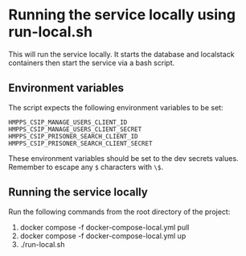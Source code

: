 # Running the service locally using run-local.sh
This will run the service locally. It starts the database and localstack containers then start the service via a bash script.

## Environment variables

The script expects the following environment variables to be set:

```
HMPPS_CSIP_MANAGE_USERS_CLIENT_ID
HMPPS_CSIP_MANAGE_USERS_CLIENT_SECRET
HMPPS_CSIP_PRISONER_SEARCH_CLIENT_ID
HMPPS_CSIP_PRISONER_SEARCH_CLIENT_SECRET
```

These environment variables should be set to the dev secrets values. Remember to escape any `$` characters with `\$`.

## Running the service locally

Run the following commands from the root directory of the project:

1. docker compose -f docker-compose-local.yml pull
2. docker compose -f docker-compose-local.yml up 
3. ./run-local.sh
